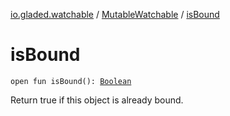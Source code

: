 [io.gladed.watchable](../index.md) / [MutableWatchable](index.md) / [isBound](./is-bound.md)

# isBound

`open fun isBound(): `[`Boolean`](https://kotlinlang.org/api/latest/jvm/stdlib/kotlin/-boolean/index.html)

Return true if this object is already bound.

